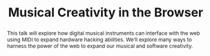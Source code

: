 ---
title: "Musical Creativity in the Browser"
speaker: Scott Ammon
event: CascadiaJS 2020
tags: ["Music", "WebMIDI"]
abstract: "This talk will explore how digital musical instruments can interface with the web using MIDI to expand hardware hacking abilities. We’ll explore many ways to harness the power of the web to expand our musical and software creativity."
ytID: MIFg1DGNWI4
layout: talk
---